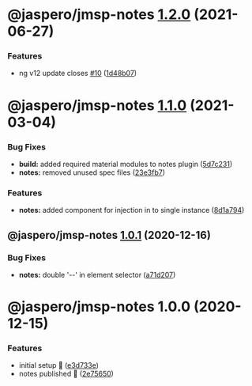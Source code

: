 # @jaspero/jmsp-notes [1.2.0](https://github.com/Jaspero/jms-plugins/compare/@jaspero/jmsp-notes@1.1.0...@jaspero/jmsp-notes@1.2.0) (2021-06-27)


### Features

* ng v12 update closes [#10](https://github.com/Jaspero/jms-plugins/issues/10) ([1d48b07](https://github.com/Jaspero/jms-plugins/commit/1d48b070c3ce51c702ae9d2987a828b6e587efdc))

# @jaspero/jmsp-notes [1.1.0](https://github.com/Jaspero/jms-plugins/compare/@jaspero/jmsp-notes@1.0.1...@jaspero/jmsp-notes@1.1.0) (2021-03-04)


### Bug Fixes

* **build:** added required material modules to notes plugin ([5d7c231](https://github.com/Jaspero/jms-plugins/commit/5d7c231b8949ac5c8133b70671ceb3b894b374d9))
* **notes:** removed unused spec files ([23e3fb7](https://github.com/Jaspero/jms-plugins/commit/23e3fb7cbe12c180add3b156978933fbcd0609b5))


### Features

* **notes:** added component for injection in to single instance ([8d1a794](https://github.com/Jaspero/jms-plugins/commit/8d1a794986023510e5ea65e4286de4ca12f28298))

## @jaspero/jmsp-notes [1.0.1](https://github.com/Jaspero/jms-plugins/compare/@jaspero/jmsp-notes@1.0.0...@jaspero/jmsp-notes@1.0.1) (2020-12-16)


### Bug Fixes

* **notes:** double '--' in element selector ([a71d207](https://github.com/Jaspero/jms-plugins/commit/a71d207438e9b14b09667cfe7450bf2b7188d760))

# @jaspero/jmsp-notes 1.0.0 (2020-12-15)


### Features

* initial setup :tada: ([e3d733e](https://github.com/Jaspero/jms-plugins/commit/e3d733e3dc1073dfd4275240c0563cd334eb308c))
* notes published :tada: ([2e75650](https://github.com/Jaspero/jms-plugins/commit/2e75650b76037b29ef9eb335aa283f22ca4d49bb))
